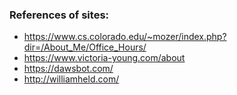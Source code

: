 ### References of sites: 
- https://www.cs.colorado.edu/~mozer/index.php?dir=/About_Me/Office_Hours/
- https://www.victoria-young.com/about
- https://dawsbot.com/
- http://williamheld.com/